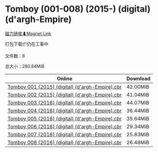 # Tomboy (001-008) (2015-) (digital) (d'argh-Empire)

[磁力链接⬇Magnet Link](magnet:?xt=urn:btih:be36246ff7fd61aac10b38536c585a0e2ca805b9&dn=Tomboy%20%28001-008%29%20%282015-%29%20%28digital%29%20%28d%27argh-Empire%29)

打包下载📦仍在工事中

文件数：8

总大小：280.84MiB

Online | Download
--- | ---
[Tomboy 001 (2015) (digital) (d'argh-Empire).cbr](https://github.com/alicewish/markdown/blob/master/comic/Tomboy-001-2015-digital-dargh-Empire-cbr.md) | 42.00MiB
[Tomboy 002 (2015) (digital) (d'argh-Empire).cbr](https://github.com/alicewish/markdown/blob/master/comic/Tomboy-002-2015-digital-dargh-Empire-cbr.md) | 41.04MiB
[Tomboy 003 (2016) (digital) (d'argh-Empire).cbr](https://github.com/alicewish/markdown/blob/master/comic/Tomboy-003-2016-digital-dargh-Empire-cbr.md) | 44.07MiB
[Tomboy 004 (2016) (digital) (d'argh-Empire).cbr](https://github.com/alicewish/markdown/blob/master/comic/Tomboy-004-2016-digital-dargh-Empire-cbr.md) | 36.44MiB
[Tomboy 005 (2016) (digital) (d'argh-Empire).cbr](https://github.com/alicewish/markdown/blob/master/comic/Tomboy-005-2016-digital-dargh-Empire-cbr.md) | 35.64MiB
[Tomboy 006 (2016) (digital) (d'argh-Empire).cbr](https://github.com/alicewish/markdown/blob/master/comic/Tomboy-006-2016-digital-dargh-Empire-cbr.md) | 29.34MiB
[Tomboy 007 (2016) (digital) (d'argh-Empire).cbr](https://github.com/alicewish/markdown/blob/master/comic/Tomboy-007-2016-digital-dargh-Empire-cbr.md) | 25.83MiB
[Tomboy 008 (2016) (digital) (d'argh-Empire).cbr](https://github.com/alicewish/markdown/blob/master/comic/Tomboy-008-2016-digital-dargh-Empire-cbr.md) | 26.48MiB
